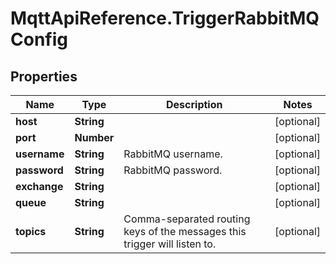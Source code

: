 # MqttApiReference.TriggerRabbitMQConfig

## Properties

Name | Type | Description | Notes
------------ | ------------- | ------------- | -------------
**host** | **String** |  | [optional] 
**port** | **Number** |  | [optional] 
**username** | **String** | RabbitMQ username. | [optional] 
**password** | **String** | RabbitMQ password. | [optional] 
**exchange** | **String** |  | [optional] 
**queue** | **String** |  | [optional] 
**topics** | **String** | Comma-separated routing keys of the messages this trigger will listen to. | [optional] 


